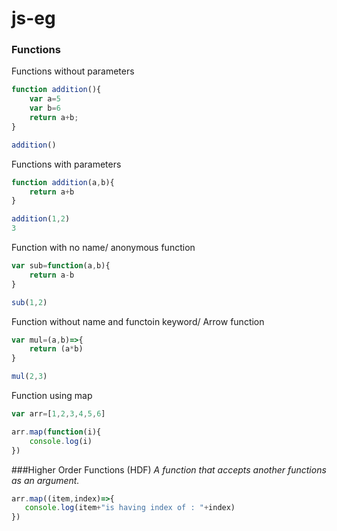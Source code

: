 # js-eg

### Functions

Functions without parameters
```javascript 
function addition(){
    var a=5
    var b=6
    return a+b;
}

addition()
```

Functions with parameters

```javascript
function addition(a,b){
    return a+b 
}

addition(1,2)
3
```

Function with no name/ anonymous function

```javascript
var sub=function(a,b){
    return a-b 
}

sub(1,2)
```

Function without name and functoin keyword/ Arrow function
```javascript
var mul=(a,b)=>{
    return (a*b)
}

mul(2,3)
```

Function using map
```javascript
var arr=[1,2,3,4,5,6]

arr.map(function(i){
    console.log(i)
})
```
###Higher Order Functions (HDF)
*A function that accepts another functions as an argument.*

```javascript
arr.map((item,index)=>{
   console.log(item+"is having index of : "+index)
})
```
